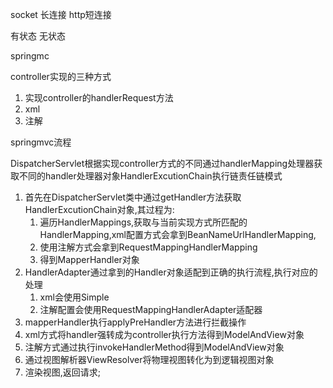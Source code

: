 socket 长连接 http短连接

有状态 无状态

springmc

controller实现的三种方式

1. 实现controller的handlerRequest方法
2. xml
3. 注解

springmvc流程

DispatcherServlet根据实现controller方式的不同通过handlerMapping处理器获取不同的handler处理器对象HandlerExcutionChain执行链责任链模式

1. 首先在DispatcherServlet类中通过getHandler方法获取HandlerExcutionChain对象,其过程为:
   1. 遍历HandlerMappings,获取与当前实现方式所匹配的HandlerMapping,xml配置方式会拿到BeanNameUrlHandlerMapping,
   2. 使用注解方式会拿到RequestMappingHandlerMapping
   3. 得到MapperHandler对象
2. HandlerAdapter通过拿到的Handler对象适配到正确的执行流程,执行对应的处理
   1. xml会使用Simple
   2. 注解配置会使用RequestMappingHandlerAdapter适配器
3. mapperHandler执行applyPreHandler方法进行拦截操作
4. xml方式将handler强转成为controller执行方法得到ModelAndView对象
5. 注解方式通过执行invokeHandlerMethod得到ModelAndView对象
6. 通过视图解析器ViewResolver将物理视图转化为到逻辑视图对象
7. 渲染视图,返回请求;